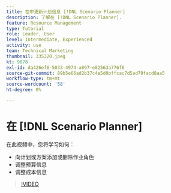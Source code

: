 ```yaml
---
title: 在中更新计划信息 [!DNL Scenario Planner]
description: 了解在 [!DNL Scenario Planner].
feature: Resource Management
type: Tutorial
role: Leader, User
level: Intermediate, Experienced
activity: use
team: Technical Marketing
thumbnail: 335320.jpeg
kt: 9078
exl-id: da426ef6-5033-4974-a897-e82563a776f6
source-git-commit: 89b5e66ad2b37c4e5d0bffcac7d5ad79facd8aa5
workflow-type: tm+mt
source-wordcount: '58'
ht-degree: 0%

---
```


# 在 [!DNL Scenario Planner]

在此视频中，您将学习如何：

* 向计划或方案添加或删除作业角色
* 调整预算信息
* 调整成本信息

>[!VIDEO](https://video.tv.adobe.com/v/335320/?quality=12)
